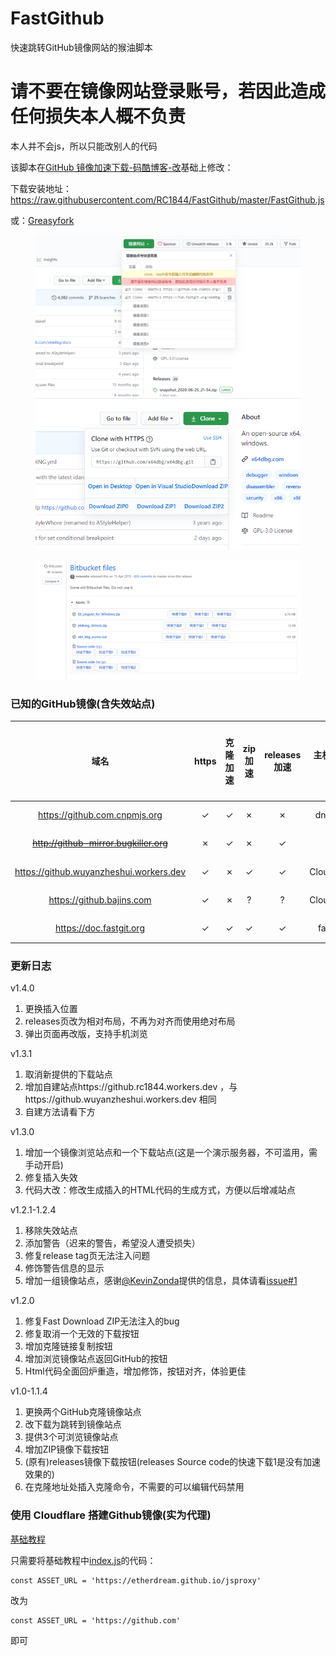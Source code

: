 # FastGithub
快速跳转GitHub镜像网站的猴油脚本

# 请不要在镜像网站登录账号，若因此造成任何损失本人概不负责

本人并不会js，所以只能改别人的代码

该脚本在[GitHub 镜像加速下载-码酷博客-改](https://greasyfork.org/zh-CN/scripts/391911)基础上修改：

下载安装地址：https://raw.githubusercontent.com/RC1844/FastGithub/master/FastGithub.js

或：[Greasyfork](https://greasyfork.org/zh-CN/scripts/397419)

<figure class="half">
    <img src="REANDME\releases1.png" width="600">
    <img src="REANDME\releases2.png" width="600">
</figure>
<figure class="half">
    <img src="REANDME\releases3.png" width="600">
</figure>

### 已知的GitHub镜像(含失效站点)
|域名|https|克隆加速|zip加速|releases加速|主机服务商|服务器所在地
|:---:|:----------:|:--------:|:---------:|:---------:|:---------:|:---------:|
|https://github.com.cnpmjs.org|✓|✓|✗|✗|dnspod|香港
|~~http://github-mirror.bugkiller.org~~|✗|✓|✗|✓|?|日本
|https://github.wuyanzheshui.workers.dev|✓|✗|✓|✓|Cloudflare|美国
|https://github.bajins.com|✓|✗|?|?|Cloudflare|美国
|https://doc.fastgit.org|✓|✓|✓|✓|fastgit|香港

### 更新日志

v1.4.0
1. 更换插入位置
2. releases页改为相对布局，不再为对齐而使用绝对布局
3. 弹出页面再改版，支持手机浏览

v1.3.1
1. 取消新提供的下载站点
2. 增加自建站点https://github.rc1844.workers.dev ，与https://github.wuyanzheshui.workers.dev 相同
3. 自建方法请看下方

v1.3.0
1. 增加一个镜像浏览站点和一个下载站点(这是一个演示服务器，不可滥用，需手动开启)
2. 修复插入失效
3. 代码大改：修改生成插入的HTML代码的生成方式，方便以后增减站点

v1.2.1-1.2.4
1. 移除失效站点
2. 添加警告（迟来的警告，希望没人遭受损失）
3. 修复release tag页无法注入问题
4. 修饰警告信息的显示
5. 增加一组镜像站点，感谢[@KevinZonda](https://github.com/KevinZonda)提供的信息，具体请看[issue#1](https://github.com/RC1844/FastGithub/issues/1)

v1.2.0
1. 修复Fast Download ZIP无法注入的bug
2. 修复取消一个无效的下载按钮
3. 增加克隆链接复制按钮
4. 增加浏览镜像站点返回GitHub的按钮
5. Html代码全面回炉重造，增加修饰，按钮对齐，体验更佳

v1.0-1.1.4
1. 更换两个GitHub克隆镜像站点
2. 改下载为跳转到镜像站点
3. 提供3个可浏览镜像站点
4. 增加ZIP镜像下载按钮
5. (原有)releases镜像下载按钮(releases Source code的快速下载1是没有加速效果的)
6. 在克隆地址处插入克隆命令，不需要的可以编辑代码禁用

### 使用 Cloudflare 搭建Github镜像(实为代理)
[基础教程](https://github.com/EtherDream/jsproxy/tree/master/cf-worker)

只需要将基础教程中[index.js](https://raw.githubusercontent.com/EtherDream/jsproxy/master/cf-worker/index.js)的代码：
```
const ASSET_URL = 'https://etherdream.github.io/jsproxy'
```
改为
```
const ASSET_URL = 'https://github.com'
```
即可
